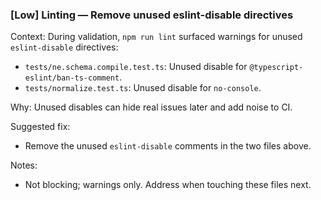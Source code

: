 ### [Low] Linting — Remove unused eslint-disable directives

Context: During validation, `npm run lint` surfaced warnings for unused `eslint-disable` directives:

- `tests/ne.schema.compile.test.ts`: Unused disable for `@typescript-eslint/ban-ts-comment`.
- `tests/normalize.test.ts`: Unused disable for `no-console`.

Why: Unused disables can hide real issues later and add noise to CI.

Suggested fix:

- Remove the unused `eslint-disable` comments in the two files above.

Notes:

- Not blocking; warnings only. Address when touching these files next.
